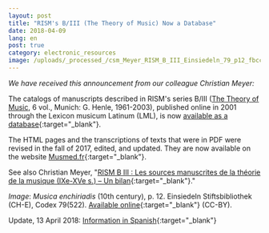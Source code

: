 ```yaml
---
layout: post
title: "RISM's B/III (The Theory of Music) Now a Database"
date: 2018-04-09
lang: en
post: true
category: electronic_resources
image: /uploads/_processed_/csm_Meyer_RISM_B_III_Einsiedeln_79_p12_fbcc8ed540.jpg
---
```



_We have received this announcement from our colleague Christian Meyer:_

The catalogs of manuscripts described in RISM's series B/III ([The Theory of Music](/publications.html#c2619), 6 vol., Munich: G. Henle, 1961-2003), published online in 2001 through the Lexicon musicum Latinum (LML), is now [available as a database](http://www.lml.badw.de/lml-digital/datenbanken.html){:target="_blank"}.

The HTML pages and the transcriptions of texts that were in PDF were revised in the fall of 2017, edited, and updated. They are now available on the website [Musmed.fr](http://musmed.fr/RISM/rismindex01.htm){:target="_blank"}.

See also Christian Meyer, "[RISM B III : Les sources manuscrites de la théorie de la musique (IXe-XVe s.) – Un bilan](https://www.academia.edu/36083030/RISM_B_III_Les_sources_manuscrites_de_la_th%C3%A9orie_de_la_musique_IXe-XVe_s._Un_bilan){:target="_blank"}."

_Image_: _Musica enchiriadis_ (10th century), p. 12. Einsiedeln Stiftsbibliothek (CH-E), Codex 79(522). [Available online](http://www.e-codices.unifr.ch/en/list/one/sbe/0079){:target="_blank"} (CC-BY).

Update, 13 April 2018: [Information in Spanish](https://ferranescrivallorca.com/blog/2018/04/12/nueva-base-de-datos-de-risms-b-iii-teoria-de-la-musica/){:target="_blank"}

<script type="text/javascript">var switchTo5x=true;</script><script type="text/javascript" src="http://w.sharethis.com/button/buttons.js"></script><script type="text/javascript">stLight.options({publisher: "9b601438-1ce1-49d8-bfd7-9cff5df54c17", doNotHash: false, doNotCopy: false, hashAddressBar: false});</script>